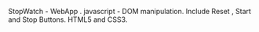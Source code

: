 StopWatch - 
WebApp . javascript - DOM manipulation.   Include Reset , Start and Stop Buttons.  HTML5 and CSS3. 
